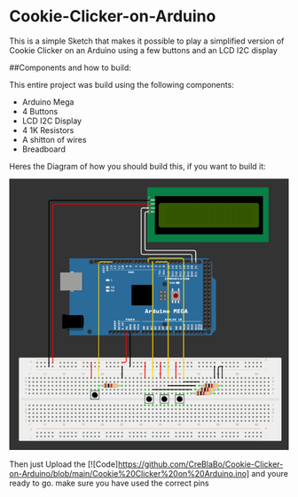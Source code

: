 # Cookie-Clicker-on-Arduino
This is a simple Sketch that makes it possible to play a simplified version of Cookie Clicker on an Arduino using a few buttons and an LCD I2C display

##Components and how to build:

This entire project was build using the following components:
- Arduino Mega
- 4 Buttons
- LCD I2C Display
- 4 1K Resistors
- A shitton of wires
- Breadboard

Heres the Diagram of how you should build this, if you want to build it:

![Circuit Diagram](https://github.com/CreBlaBo/Cookie-Clicker-on-Arduino/blob/main/How%20to%20connect.png)

Then just Upload the [![Code]https://github.com/CreBlaBo/Cookie-Clicker-on-Arduino/blob/main/Cookie%20Clicker%20on%20Arduino.ino] and youre ready to go. make sure you have used the correct pins
